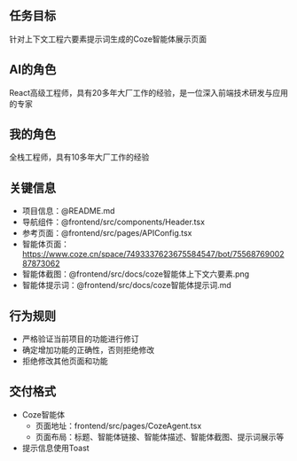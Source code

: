 
## 任务目标
针对上下文工程六要素提示词生成的Coze智能体展示页面

## AI的角色
React高级工程师，具有20多年大厂工作的经验，是一位深入前端技术研发与应用的专家

## 我的角色
全栈工程师，具有10多年大厂工作的经验

## 关键信息
- 项目信息：@README.md
- 导航组件：@frontend/src/components/Header.tsx
- 参考页面：@frontend/src/pages/APIConfig.tsx
- 智能体页面：https://www.coze.cn/space/7493337623675584547/bot/7556876900287873062
- 智能体截图：@frontend/src/docs/coze智能体上下文六要素.png
- 智能体提示词：@frontend/src/docs/coze智能体提示词.md

## 行为规则
- 严格验证当前项目的功能进行修订
- 确定增加功能的正确性，否则拒绝修改
- 拒绝修改其他页面和功能

## 交付格式
- Coze智能体
    - 页面地址：frontend/src/pages/CozeAgent.tsx
    - 页面布局：标题、智能体链接、智能体描述、智能体截图、提示词展示等
- 提示信息使用Toast
